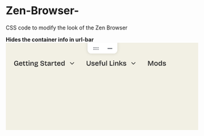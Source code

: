 # Zen-Browser-
CSS code to modify the look of the Zen Browser

**Hides the container info in url-bar**
![splitView](https://github.com/chapit0/Zen-Browser-/blob/5f0ec9e6897ac8f71020eb1a07c917dcbf2a543f/splitView.png)
